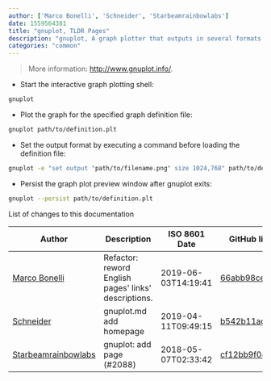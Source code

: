 ```yaml
---
author: ['Marco Bonelli', 'Schneider', 'Starbeamrainbowlabs']
date: 1559564381
title: "gnuplot, TLDR Pages"
description: "gnuplot, A graph plotter that outputs in several formats."
categories: "common"
---
```

> More information: <http://www.gnuplot.info/>.

- Start the interactive graph plotting shell:

```bash
gnuplot
```

- Plot the graph for the specified graph definition file:

```bash
gnuplot path/to/definition.plt
```

- Set the output format by executing a command before loading the definition file:

```bash
gnuplot -e "set output "path/to/filename.png" size 1024,768" path/to/definition.plt
```

- Persist the graph plot preview window after gnuplot exits:

```bash
gnuplot --persist path/to/definition.plt
```
List of changes to this documentation


Author | Description | ISO 8601 Date | GitHub link
------|-----|-----|-----
[Marco Bonelli](mailto:marco@mebeim.net) | Refactor: reword English pages' links' descriptions. | 2019-06-03T14:19:41 | [66abb98ce935](https://github.com/tldr-pages/tldr/commit/66abb98ce935c0f4516bf30c4d6da72180d5a3ab)
[Schneider](mailto:lucas.schneider@sap.com) | gnuplot.md add homepage | 2019-04-11T09:49:15 | [b542b11ad102](https://github.com/tldr-pages/tldr/commit/b542b11ad10271a0abbf8a423855604d4d822354)
[Starbeamrainbowlabs](mailto:sbrl@starbeamrainbowlabs.com) | gnuplot: add page (#2088) | 2018-05-07T02:33:42 | [cf12bb9f0425](https://github.com/tldr-pages/tldr/commit/cf12bb9f04250715d0b4419ddce096d3d7ecca9c)

